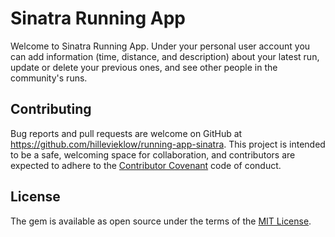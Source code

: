 # Sinatra Running App
Welcome to Sinatra Running App. Under your personal user account you can add information (time, distance, and description) about your latest run, update or delete your previous ones, and see other people in the community's runs.

## Contributing
Bug reports and pull requests are welcome on GitHub at https://github.com/hillevieklow/running-app-sinatra. This project is intended to be a safe, welcoming space for collaboration, and contributors are expected to adhere to the [Contributor Covenant](http://contributor-covenant.org) code of conduct.

## License
The gem is available as open source under the terms of the [MIT License](https://opensource.org/licenses/MIT).
